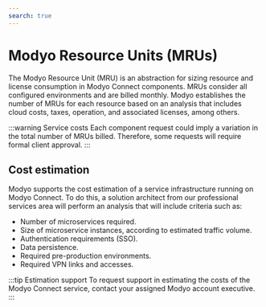 ```yaml
---
search: true
---
```


# Modyo Resource Units (MRUs)

The Modyo Resource Unit (MRU) is an abstraction for sizing resource and license consumption in Modyo Connect components. MRUs consider all configured environments and are billed monthly. Modyo establishes the number of MRUs for each resource based on an analysis that includes cloud costs, taxes, operation, and associated licenses, among others.

:::warning Service costs
Each component request could imply a variation in the total number of MRUs billed. Therefore, some requests will require formal client approval.
:::

## Cost estimation

Modyo supports the cost estimation of a service infrastructure running on Modyo Connect. To do this, a solution architect from our professional services area will perform an analysis that will include criteria such as:

- Number of microservices required.
- Size of microservice instances, according to estimated traffic volume.
- Authentication requirements (SSO).
- Data persistence.
- Required pre-production environments.
- Required VPN links and accesses.

:::tip Estimation support
To request support in estimating the costs of the Modyo Connect service, contact your assigned Modyo account executive.
:::
